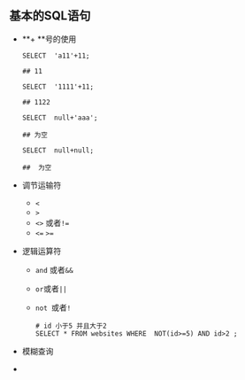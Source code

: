 ## 基本的SQL语句



+ **+ **号的使用

  ```mysql
  SELECT  'a11'+11;
  
  ## 11
  
  SELECT  '1111'+11;
  
  ## 1122
  
  SELECT  null+'aaa';
  
  ## 为空
  
  SELECT  null+null;
  
  ##  为空
  ```

+ 调节运输符

  - `<`
  - `>`
  - `<>` 或者`!=`
  - `<=` `>=` 

+ 逻辑运算符

  - `and` 或者`&&`

  - `or`或者`||`

  - `not `或者`!`

    ```mysql
    # id 小于5 并且大于2
    SELECT * FROM websites WHERE  NOT(id>=5) AND id>2 ;
    ```

    

+ 模糊查询

  

+ 

  

  